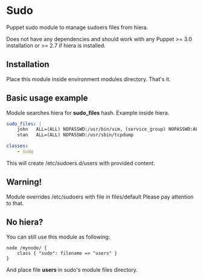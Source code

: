 Sudo
=========

Puppet sudo module to manage sudoers files from hiera.

Does not have any dependencies and should work with any Puppet >= 3.0 installation or >= 2.7 if hiera is installed.

Installation
---
Place this module inside environment modules directory. That's it.

Basic usage example
------

Module searches hiera for **sudo_files** hash.
Example inside hiera.

```yaml
sudo_files: |
    john   ALL=(ALL) NOPASSWD:/usr/bin/vim, (service_group) NOPASSWD:ALL
    stan   ALL=(ALL) NOPASSWD:/usr/sbin/tcpdump

classes:
    - sudo
```

This will create /etc/sudoers.d/users with provided content.

Warning!
-------

Module overrides /etc/sudoers with file in files/default
Please pay attention to that.

No hiera?
---
You can still use this module as following:

```puppet
node /mynode/ {
    class { "sudo": filename => "users" }
}
```

And place file **users** in sudo's module files directory.
